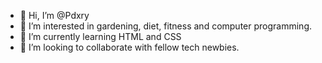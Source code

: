 - 👋 Hi, I’m @Pdxry
- 👀 I’m interested in gardening, diet, fitness and computer programming.
- 🌱 I’m currently learning HTML and CSS
- 💞️ I’m looking to collaborate with fellow tech newbies.
  

<!---
Pdxry/Pdxry is a ✨ special ✨ repository because its `README.md` (this file) appears on your GitHub profile.
You can click the Preview link to take a look at your changes.
--->
